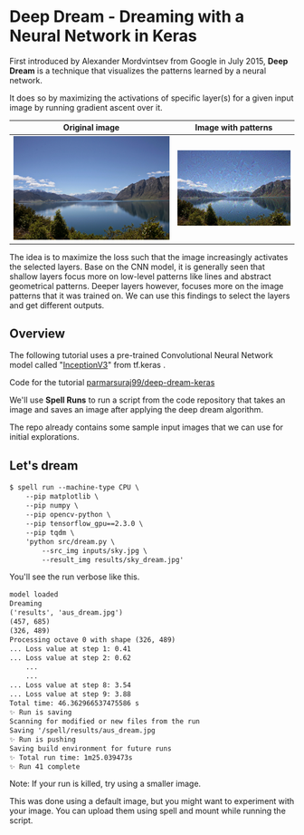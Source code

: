 # Deep Dream - Dreaming with a Neural Network in Keras

First introduced by Alexander Mordvintsev from Google in July 2015, **Deep Dream** is a technique that visualizes the patterns learned by a neural network. 

It does so by maximizing the activations of specific layer(s) for a given input image by running gradient ascent over it.

Original image             |  Image with patterns
:-------------------------:|:-------------------------:
![](https://raw.githubusercontent.com/parmarsuraj99/deep-dream-keras/master/inputs/aus.jpg)  |  ![](https://raw.githubusercontent.com/parmarsuraj99/deep-dream-keras/master/results/aus_dream.jpg)


The idea is to maximize the loss such that the image increasingly activates the selected layers. Base on the CNN model, it is generally seen that shallow layers focus more on low-level patterns like lines and abstract geometrical patterns. Deeper layers however, focuses more on the image patterns that it was trained on. We can use this findings to select the layers and get different outputs.

## Overview

The following tutorial uses a pre-trained Convolutional Neural Network model called "[InceptionV3](https://keras.io/api/applications/inceptionv3/)" from tf.keras .

Code for the tutorial [parmarsuraj99/deep-dream-keras](https://github.com/parmarsuraj99/deep-dream-keras)

We'll use **Spell Runs** to run a script from the code repository that takes an image and saves an image after applying the deep dream algorithm.

The repo already contains some sample input images that we can use for initial explorations.

## Let's dream



```
$ spell run --machine-type CPU \
    --pip matplotlib \
    --pip numpy \
    --pip opencv-python \
    --pip tensorflow_gpu==2.3.0 \
    --pip tqdm \
    'python src/dream.py \
        --src_img inputs/sky.jpg \
        --result_img results/sky_dream.jpg'
```

You'll see the run verbose like this. 


```
model loaded
Dreaming
('results', 'aus_dream.jpg')
(457, 685)
(326, 489)
Processing octave 0 with shape (326, 489)
... Loss value at step 1: 0.41
... Loss value at step 2: 0.62
    ...
    ...
... Loss value at step 8: 3.54
... Loss value at step 9: 3.88
Total time: 46.362966537475586 s
✨ Run is saving
Scanning for modified or new files from the run
Saving '/spell/results/aus_dream.jpg
✨ Run is pushing
Saving build environment for future runs
✨ Total run time: 1m25.039473s
✨ Run 41 complete

```

Note: If your run is killed, try using a smaller image.

This was done using a default image, but you might want to experiment with your image. You can upload them using spell and mount while running the script.
